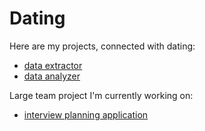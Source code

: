 # Dating

Here are my projects, connected with dating:

 - [data extractor](https://github.com/makskostyshen/DataFromBotExtractor)
 - [data analyzer](https://github.com/makskostyshen/LeomatchAnalyzer)
 
Large team project I'm currently working on:
 - [interview planning application](https://github.com/GrEFeRFeeD/intellistart-java-2022-oneweek)
 
 
